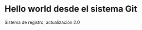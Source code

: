 <h1>Hello world desde el sistema Git</h1>
<!-- 16-01-2025: Creamos un archivo app.js de prueba -->
<p>Sistema de registro, actualización 2.0</p>
